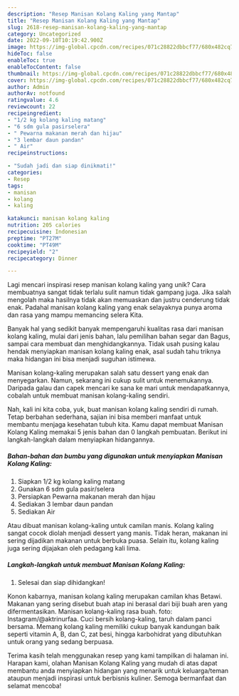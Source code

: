 ```yaml
---
description: "Resep Manisan Kolang Kaling yang Mantap"
title: "Resep Manisan Kolang Kaling yang Mantap"
slug: 2618-resep-manisan-kolang-kaling-yang-mantap
category: Uncategorized
date: 2022-09-10T10:19:42.900Z
image: https://img-global.cpcdn.com/recipes/071c28822dbbcf77/680x482cq70/manisan-kolang-kaling-foto-resep-utama.jpg
hideToc: false
enableToc: true
enableTocContent: false
thumbnail: https://img-global.cpcdn.com/recipes/071c28822dbbcf77/680x482cq70/manisan-kolang-kaling-foto-resep-utama.jpg
cover: https://img-global.cpcdn.com/recipes/071c28822dbbcf77/680x482cq70/manisan-kolang-kaling-foto-resep-utama.jpg
author: Admin
authorAv: notfound
ratingvalue: 4.6
reviewcount: 22
recipeingredient:
- "1/2 kg kolang kaling matang"
- "6 sdm gula pasirselera"
- " Pewarna makanan merah dan hijau"
- "3 lembar daun pandan"
- " Air"
recipeinstructions:

- "Sudah jadi dan siap dinikmati!"
categories:
- Resep
tags:
- manisan
- kolang
- kaling

katakunci: manisan kolang kaling 
nutrition: 205 calories
recipecuisine: Indonesian
preptime: "PT27M"
cooktime: "PT49M"
recipeyield: "2"
recipecategory: Dinner

---
```





Lagi mencari inspirasi resep manisan kolang kaling yang unik? Cara membuatnya sangat tidak terlalu sulit namun tidak gampang juga. Jika salah mengolah maka hasilnya tidak akan memuaskan dan justru cenderung tidak enak. Padahal manisan kolang kaling yang enak selayaknya punya aroma dan rasa yang mampu memancing selera Kita.





Banyak hal yang sedikit banyak mempengaruhi kualitas rasa dari manisan kolang kaling, mulai dari jenis bahan, lalu pemilihan bahan segar dan Bagus, sampai cara membuat dan menghidangkannya. Tidak usah pusing kalau hendak menyiapkan manisan kolang kaling enak,      asal sudah tahu triknya maka hidangan ini bisa menjadi suguhan istimewa.














Manisan kolang-kaling merupakan salah satu dessert yang enak dan menyegarkan. Namun, sekarang ini cukup sulit untuk menemukannya. Daripada galau dan capek mencari ke sana ke mari untuk mendapatkannya, cobalah untuk membuat manisan kolang-kaling sendiri.






Nah, kali ini kita coba, yuk, buat manisan kolang kaling sendiri di rumah. Tetap berbahan sederhana, sajian ini bisa memberi manfaat untuk membantu menjaga kesehatan tubuh kita. Kamu dapat membuat Manisan Kolang Kaling memakai 5 jenis bahan dan 0 langkah pembuatan. Berikut ini langkah-langkah dalam menyiapkan hidangannya.

<!--inarticleads1-->

##### Bahan-bahan dan bumbu yang digunakan untuk menyiapkan Manisan Kolang Kaling:

1. Siapkan 1/2 kg kolang kaling matang
1. Gunakan 6 sdm gula pasir/selera
1. Persiapkan  Pewarna makanan merah dan hijau
1. Sediakan 3 lembar daun pandan
1. Sediakan  Air


Atau dibuat manisan kolang-kaling untuk camilan manis. Kolang kaling sangat cocok diolah menjadi dessert yang manis. Tidak heran, makanan ini sering dijadikan makanan untuk berbuka puasa. Selain itu, kolang kaling juga sering dijajakan oleh pedagang kali lima. 

<!--inarticleads2-->

##### Langkah-langkah untuk membuat Manisan Kolang Kaling:


1. Selesai dan siap dihidangkan!

Konon kabarnya, manisan kolang kaling merupakan camilan khas Betawi. Makanan yang sering disebut buah atap ini berasal dari biji buah aren yang difermentasikan. Manisan kolang-kaling rasa buah. foto: Instagram/@aktrinurfaa. Cuci bersih kolang-kaling, taruh dalam panci bersama. Memang kolang kaling memiliki cukup banyak kandungan baik seperti vitamin A, B, dan C, zat besi, hingga karbohidrat yang dibutuhkan untuk orang yang sedang berpuasa. 

Terima kasih telah menggunakan resep yang kami tampilkan di halaman ini. Harapan kami, olahan Manisan Kolang Kaling yang mudah di atas dapat membantu anda menyiapkan hidangan yang menarik untuk keluarga/teman ataupun menjadi inspirasi untuk berbisnis kuliner. Semoga bermanfaat dan selamat mencoba!
